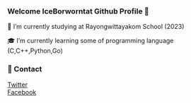 ### Welcome IceBorworntat Github Profile 👋
 
 🏫 I’m currently studying at Rayongwittayakom School (2023)

 🎓 I’m currently learning some of programming language (C,C++,Python,Go)
 
### 🎫 Contact
 [Twitter](https://twitter.com/AiceAeng)<br> 
 [Facebook](https://www.facebook.com/Borworntat.D)<br>


<!--
**MasterIceZ/MasterIceZ** is a ✨ _special_ ✨ repository because its `README.md` (this file) appears on your GitHub profile.

Here are some ideas to get you started:

- 🔭 I’m currently working on ...
- 🌱 I’m currently learning ...
- 👯 I’m looking to collaborate on ...
- 🤔 I’m looking for help with ...
- 💬 Ask me about ...
- 📫 How to reach me: ...
- 😄 Pronouns: ...
- ⚡ Fun fact: ...
-->
